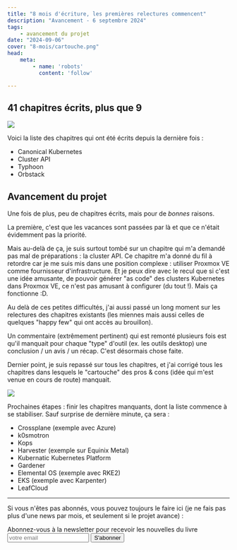 ```yaml
---
title: "8 mois d'écriture, les premières relectures commencent"
description: "Avancement - 6 septembre 2024"
tags:
    - avancement du projet
date: "2024-09-06"
cover: "8-mois/cartouche.png"
head:
    meta:
        - name: 'robots'
          content: 'follow'

---
```


## 41 chapitres écrits, plus que 9

![](https://geps.dev/progress/82)

Voici la liste des chapitres qui ont été écrits depuis la dernière fois :

* Canonical Kubernetes
* Cluster API
* Typhoon
* Orbstack

## Avancement du projet

Une fois de plus, peu de chapitres écrits, mais pour de *bonnes* raisons.

La première, c'est que les vacances sont passées par là et que ce n'était évidemment pas la priorité.

Mais au-delà de ça, je suis surtout tombé sur un chapitre qui m'a demandé pas mal de préparations : la cluster API. Ce chapitre m'a donné du fil à retordre car je me suis mis dans une position complexe : utiliser Proxmox VE comme fournisseur d'infrastructure. Et je peux dire avec le recul que si c'est une idée amusante, de pouvoir générer "as code" des clusters Kubernetes dans Proxmox VE, ce n'est pas amusant à configurer (du tout !). Mais ça fonctionne :D.

Au delà de ces petites difficultés, j'ai aussi passé un long moment sur les relectures des chapitres existants (les miennes mais aussi celles de quelques "happy few" qui ont accès au brouillon).

Un commentaire (extrêmement pertinent) qui est remonté plusieurs fois est qu'il manquait pour chaque "type" d'outil (ex. les outils desktop) une conclusion / un avis / un récap. C'est désormais chose faite.

Dernier point, je suis repassé sur tous les chapitres, et j'ai corrigé tous les chapitres dans lesquels le "cartouche" des pros & cons (idée qui m'est venue en cours de route) manquait.

![](images/8-mois/cartouche.png)

Prochaines étapes : finir les chapitres manquants, dont la liste commence à se stabiliser. Sauf surprise de dernière minute, ça sera :

* Crossplane (exemple avec Azure)
* k0smotron
* Kops
* Harvester (exemple sur Equinix Metal)
* Kubernatic Kubernetes Platform
* Gardener
* Elemental OS (exemple avec RKE2)
* EKS (exemple avec Karpenter)
* LeafCloud

<hr>

Si vous n'êtes pas abonnés, vous pouvez toujours le faire ici (je ne fais pas plus d'une news par mois, et seulement si le projet avance) :

<div class="rounded-2xl">
<div class="mx-auto max-w-[1330px] ">
<div class="max-w-screen-xl px-4 py-8 mx-auto flex items-center justify-center">
<div class="border border-slate-200 p-24 rounded-md bg-white shadow-md ">
<span class="text-3xl font-bold text-gray-700 ">Abonnez-vous à la newsletter pour recevoir les nouvelles du livre</span>
<form action="https://rssfeedpulse.com/campaign/83cee038-722a-4fca-9e57-e8fc26326a06/subscribe" method="get" class="flex mt-10 gap-4">
<input name="email" autocomplete="email" type="email" placeholder="votre email" class="p-2 text-gray-700 w-full border border-slate-200" required>
<button class="bg-pink-500 font-bold text-2xl text-black w-full border border-slate-300 py-2 px-4 hover:bg-pink-600 hover:text-white transition-colors duration-200 ease-in-out rounded-md">S'abonner</button>
</form>
</div>
</div>
</div>
</div>
